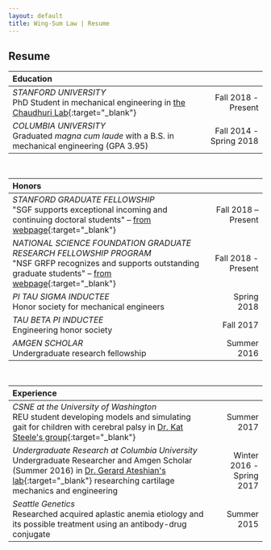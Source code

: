 ```yaml
---
layout: default
title: Wing-Sum Law | Resume
---
```

## Resume

| Education                   |                     |
|:---                         |                 ---:|
| _STANFORD UNIVERSITY_ <br>PhD Student in mechanical engineering in [the Chaudhuri Lab](https://chaudhurilab.stanford.edu/){:target="_blank"}    | Fall 2018 - Present |
| _COLUMBIA UNIVERSITY_ <br>Graduated _magna cum laude_ with a B.S. in mechanical engineering (GPA 3.95)      | Fall 2014 - Spring 2018 |

&nbsp;

| Honors                   |                     |
|:---                         |                 ---:|
| _STANFORD GRADUATE FELLOWSHIP_ <br> "SGF supports exceptional incoming and continuing doctoral students" – [from webpage](https://vpge.stanford.edu/fellowships-funding/sgf){:target="_blank"}  | Fall 2018 – Present |
| _NATIONAL SCIENCE FOUNDATION GRADUATE RESEARCH FELLOWSHIP PROGRAM_ <br> "NSF GRFP recognizes and supports outstanding graduate students" – [from webpage](https://www.nsfgrfp.org/){:target="_blank"}     | Fall 2018 - Present |
| _PI TAU SIGMA INDUCTEE_ <br> Honor society for mechanical engineers | Spring 2018 |
| _TAU BETA PI INDUCTEE_ <br> Engineering honor society | Fall 2017 |
| _AMGEN SCHOLAR_ <br> Undergraduate research fellowship | Summer 2016 |

&nbsp;

| Experience                   |                     |
|:---                         |                 ---:|
| _CSNE at the University of Washington_ <br> REU student developing models and simulating gait for children with cerebral palsy in [Dr. Kat Steele's group](https://steelelab.me.uw.edu/){:target="_blank"}  | Summer 2017 |
| _Undergraduate Research at Columbia University_ <br> Undergraduate Researcher and Amgen Scholar (Summer 2016) in [Dr. Gerard Ateshian's lab](https://mbl.me.columbia.edu/){:target="_blank"} researching cartilage mechanics and engineering     | Winter 2016 - Spring 2017 |
| _Seattle Genetics_ <br> Researched acquired aplastic anemia etiology and its possible treatment using an antibody-drug conjugate | Summer 2015 |

